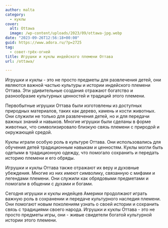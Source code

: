 ```yaml
---
author: malta
category:
  - куклы
cover:
  alt: Ottawa
  image: /wp-content/uploads/2023/09/ottawa-jpg.webp
date: "2023-09-26T12:56:18+00:00"
guid: https://www.adora.ru/?p=2725
tag:
  - совет-трёх-огней
title: Игрушки и куклы индейского племени Оттава
url: /ottawa/

---
```

Игрушки и куклы \- это не просто предметы для развлечения детей, они являются важной частью культуры и истории индейского племени Оттава. Эти удивительные создания отражают богатство и разнообразие культурных ценностей и традиций этого племени.

Первобытные игрушки Оттава были изготовлены из доступных природных материалов, таких как дерево, камень и кости животных. Они служили не только для развлечения детей, но и для передачи важных знаний и навыков. Многие игрушки были сделаны в форме животных, что символизировало близкую связь племени с природой и окружающей средой.

Куклы играли особую роль в культуре Оттава. Они использовались для обучения детей традиционным навыкам и ценностям. Куклы могли быть одетыми в традиционную одежду, что помогало сохранить и передать историю племени и его обряды.

Игрушки и куклы Оттава также отражают их веру и духовные убеждения. Многие из них имеют символику, связанную с мифами и легендами племени. Они служили как обрядовыми предметами и помогали в общении с духами и богами.

Сегодня игрушки и куклы индейцев Америки продолжают играть важную роль в сохранении и передаче культурного наследия племени. Они помогают новым поколениям узнать о своей истории и сохранить связь с традициями своего народа. Игрушки и куклы Оттава \- это не просто предметы игры, они \- живые свидетели богатой культурной истории этого племени.

